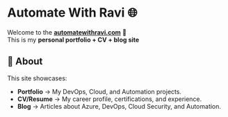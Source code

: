 # Automate With Ravi 🌐

Welcome to the  **[automatewithravi.com](https://automatewithravi.com)** 🚀  
This is my **personal portfolio + CV + blog site**

## 📌 About
This site showcases:
- **Portfolio** → My DevOps, Cloud, and Automation projects.
- **CV/Resume** → My career profile, certifications, and experience.
- **Blog** → Articles about Azure, DevOps, Cloud Security, and Automation.

